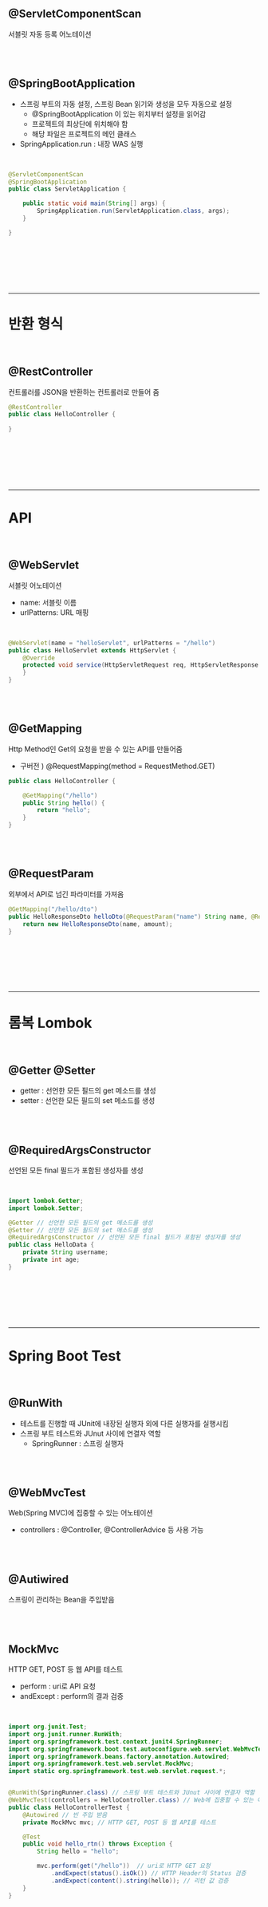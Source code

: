## @ServletComponentScan
서블릿 자동 등록 어노테이션

<br/>
<br/>

## @SpringBootApplication
- 스프링 부트의 자동 설정, 스프링 Bean 읽기와 생성을 모두 자동으로 설정
  - @SpringBootApplication 이 있는 위치부터 설정을 읽어감
  - 프로젝트의 최상단에 위치해야 함
  - 해당 파일은 프로젝트의 메인 클래스
- SpringApplication.run : 내장 WAS 실행
<br/>

```java
@ServletComponentScan
@SpringBootApplication
public class ServletApplication {

	public static void main(String[] args) {
		SpringApplication.run(ServletApplication.class, args);
	}

}
```

<br/>
<br/>
<br/>
<br/>
<br/>










---
# 반환 형식
<br/>

## @RestController
컨트롤러를 JSON을 반환하는 컨트롤러로 만들어 줌

```java
@RestController
public class HelloController {
	
}
```

<br/>
<br/>
<br/>
<br/>
<br/>










---
# API
<br/>

## @WebServlet
서블릿 어노테이션  
* name: 서블릿 이름  
* urlPatterns: URL 매핑

<br/>

```java
@WebServlet(name = "helloServlet", urlPatterns = "/hello")
public class HelloServlet extends HttpServlet {
	@Override
	protected void service(HttpServletRequest req, HttpServletResponse resp) throws ServletException, IOException {
	}
}
```
<br/>
<br/>

## @GetMapping
Http Method인 Get의 요청을 받을 수 있는 API를 만들어줌
- 구버전 ) @RequestMapping(method = RequestMethod.GET)

```java
public class HelloController {

    @GetMapping("/hello")
    public String hello() {
        return "hello";
    }
}
```

<br/>
<br/>

## @RequestParam
외부에서 API로 넘긴 파라미터를 가져옴

```java
@GetMapping("/hello/dto")
public HelloResponseDto helloDto(@RequestParam("name") String name, @RequestParam("amount") int amount) {
	return new HelloResponseDto(name, amount);
}
```

<br/>
<br/>
<br/>
<br/>
<br/>










---
# 롬복 Lombok
<br/>

## @Getter @Setter
- getter : 선언한 모든 필드의 get 메소드를 생성
- setter : 선언한 모든 필드의 set 메소드를 생성

<br/>
<br/>

## @RequiredArgsConstructor
선언된 모든 final 필드가 포함된 생성자를 생성

<br/>

```java
import lombok.Getter;
import lombok.Setter;

@Getter // 선언한 모든 필드의 get 메소드를 생성
@Setter // 선언한 모든 필드의 set 메소드를 생성
@RequiredArgsConstructor // 선언된 모든 final 필드가 포함된 생성자를 생성
public class HelloData {
	private String username;
	private int age;
}
```

<br/>
<br/>
<br/>
<br/>
<br/>











---
# Spring Boot Test
<br/>

## @RunWith
- 테스트를 진행할 때 JUnit에 내장된 실행자 외에 다른 실행자를 실행시킴
- 스프링 부트 테스트와 JUnut 사이에 연결자 역할
	- SpringRunner : 스프링 실행자

<br/>
<br/>

## @WebMvcTest
Web(Spring MVC)에 집중할 수 있는 어노테이션
  - controllers : @Controller, @ControllerAdvice 등 사용 가능

<br/>
<br/>

## @Autiwired
스프링이 관리하는 Bean을 주입받음

<br/>
<br/>

## MockMvc
HTTP GET, POST 등 웹 API를 테스트
  - perform : uri로 API 요청
  - andExcept : perform의 결과 검증

<br/>

```java
import org.junit.Test;
import org.junit.runner.RunWith;
import org.springframework.test.context.junit4.SpringRunner;
import org.springframework.boot.test.autoconfigure.web.servlet.WebMvcTest;
import org.springframework.beans.factory.annotation.Autowired;
import org.springframework.test.web.servlet.MockMvc;
import static org.springframework.test.web.servlet.request.*;


@RunWith(SpringRunner.class) // 스프링 부트 테스트와 JUnut 사이에 연결자 역할
@WebMvcTest(controllers = HelloController.class) // Web에 집중할 수 있는 어노테이션
public class HelloControllerTest {
	@Autowired // 빈 주입 받음
    private MockMvc mvc; // HTTP GET, POST 등 웹 API를 테스트

	@Test
    public void hello_rtn() throws Exception {
		String hello = "hello";

		mvc.perform(get("/hello"))	// uri로 HTTP GET 요청
			.andExpect(status().isOk())	// HTTP Header의 Status 검증
			.andExpect(content().string(hello)); // 리턴 값 검증
	}
}
```

<br/>
<br/>
<br/>
<br/>
<br/>

## assertj
- CoreMathers와 달리 추가적으로 라이브러리가 필요하지 않음
  - JUnit의 seertThat을 쓰게 되면 is()와 같이 CoreMatchers 라이브러리가 필요함
- 자동완성이 좀 더 확실하게 지원됨
  - IDE에서는 CoreMathcers와 같은 Matcher 라이브러리의 자동완성 지원이 약함
- 메소드
  - assertThat() : 검증하고 싶은 대상을 메소드 인자로 받음
  - isEqualTo() : 동일 여부 확인

<br/>

```java
@Test
public void lobok_fn_test() {
	// given
	String name = "test";
	int amount = 1000;

	//when
	HelloResponseDto dto = new HelloResponseDto(name, amount);

	//then
	assertThat(dto.getName()).isEqualTo(name);
	assertThat(dto.getAmount()).isEqualTo(amount);
}
```

<br/>
<br/>
<br/>
<br/>
<br/>

## param
- API 테스트할 때 사용될 요청 파라미터를 설정
  - get(url).param("파라미터명", 변수)
- 값은 String만 허용
  - 숫자/날짜 등의 데이터 등록 시 문자열로 변경 필요
  - .param("파라미터명", String.valueOf(숫자형 변수))

<br/>
<br/>

## jsonPath
JSON 응답값을 필드별로 검증할 수 있는 메소드
  - jsonPath("$.필드명", 검증메소드)

<br/>
<br/>

## is
동일 여부 확인
  - org.hamcrest.Matchers.is

<br/>

```java
@Test
public void rtnHelloDto() throws Exception {
    String name = "hello";
    int amount = 1000;

    mvc.perform(get("/hello/dto")
                    .param("name", name)
                    .param("amount", String.valueOf(amount))
                ).andExpect(status().isOk())
                .andExpect(jsonPath("$.name", is(name)))
                .andExpect(jsonPath("$.amount", is(amount)));
}
```